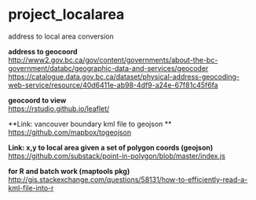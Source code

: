 # project_localarea
address to local area conversion

**address to geocoord**  
http://www2.gov.bc.ca/gov/content/governments/about-the-bc-government/databc/geographic-data-and-services/geocoder
https://catalogue.data.gov.bc.ca/dataset/physical-address-geocoding-web-service/resource/40d6411e-ab98-4df9-a24e-67f81c45f6fa

**geocoord to view**  
https://rstudio.github.io/leaflet/

**Link: vancouver boundary kml file to geojson **  
https://github.com/mapbox/togeojson


**Link: x,y to local area given a set of polygon coords (geojson)**  
https://github.com/substack/point-in-polygon/blob/master/index.js


**for R and batch work (maptools pkg)**  
http://gis.stackexchange.com/questions/58131/how-to-efficiently-read-a-kml-file-into-r
